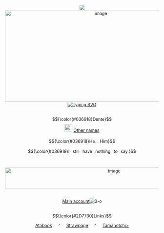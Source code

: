 <!--

-->
<br>
<p align="center">
    <img src="https://64.media.tumblr.com/21a6e591346b33059e27dfcf2f418552/e5bd11e258884ffb-b1/s400x600/92032e503bc80f9a4568baea59ec08f20c681039.pnj">
    <br>
  <img width="612" height="300" alt="image" src="https://github.com/user-attachments/assets/032c025c-599c-4cf0-bac5-eb402d8725cc" />
<br>
<a href="https://git.io/typing-svg"><img src="https://readme-typing-svg.demolab.com?font=Libertinus+Serif&weight=500&size=17&pause=1000&color=2D7730&width=435&lines=%22Wet+spot+is+drying%22;%22Trying+to+extend%22;%22Unimportant+parts+of+my+body%22;+%22I+finally+feel+things%22;%22For+which+you+have+never+asked%22;%22Never+again%22" alt="Typing SVG" /></a>
<br>
<br>
</p>
 <div align="center">
     
$${\color{#036918}Dante}$$ <img src="https://64.media.tumblr.com/778a61f2f28bcd9e29060ed3ee4758f4/853e6f20024ab2ae-2f/s75x75_c1/f8bfb3ae72595c418e50e5ffed9cfb0e315ee291.gifv" width="25"> <a href="https://pronouns.cc/@Juliek">Other names</a>
<p>$${\color{#036918}He𓂃Him}$$</p>
<p>$${\color{#036918}I⠀still⠀have⠀nothing⠀to⠀say.}$$</p>
<br>
<p><img width="700" height="70" alt="image" src="https://64.media.tumblr.com/57ea160846bce715a254df7d82bbaab2/75bb5a28ce8f8aa1-8b/s400x600/d130f4390e2cc21666c95def4590b8c3690a1d40.pnj" /></p>
<br>
<a href="https://github.com/gambling-addict">Main account</a><img src="https://64.media.tumblr.com/b301f58fd6178b68dad91caf16a098a0/6caebada5ca2da72-1b/s75x75_c1/63a79797e67e32faac4e3785aaf1e348434acf88.gifv"alt="0-o">
<br> 
<br>
<p>$${\color{#2D7730}Links}$$</p>
<a href="https://forcas.atabook.org">Atabook</a>⠀⠀ᐟ⠀⠀<a href="https//s-01-ver-bullet.straw.page">Strawpage</a>⠀⠀ᐟ⠀⠀<a href="https://tamanotchi.world/21967c">Tamanotchi>
